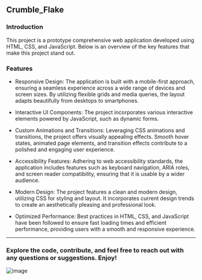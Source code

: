 
## Crumble_Flake
### Introduction
This project is a prototype comprehensive web application developed using HTML, CSS, and JavaScript. Below is an overview of the key features that make this project stand out.

### Features

- Responsive Design: The application is built with a mobile-first approach, ensuring a seamless experience across a wide range of devices and screen sizes. By utilizing flexible grids and media queries, the layout adapts beautifully from desktops to smartphones.

- Interactive UI Components: The project incorporates various interactive elements powered by JavaScript, such as dynamic forms.

- Custom Animations and Transitions: Leveraging CSS animations and transitions, the project offers visually appealing effects. Smooth hover states, animated page elements, and transition effects contribute to a polished and engaging user experience.

- Accessibility Features: Adhering to web accessibility standards, the application includes features such as keyboard navigation, ARIA roles, and screen reader compatibility, ensuring that it is usable by a wider audience.

- Modern Design: The project features a clean and modern design, utilizing CSS for styling and layout. It incorporates current design trends to create an aesthetically pleasing and professional look.

- Optimized Performance: Best practices in HTML, CSS, and JavaScript have been followed to ensure fast loading times and efficient performance, providing users with a smooth and responsive experience.

<hr>

### Explore the code, contribute, and feel free to reach out with any questions or suggestions. Enjoy!
![image](https://github.com/AronSoto/Main_Crumble_Flake/assets/115325057/0016a87c-1be6-428e-9a8b-407755be77d4)
